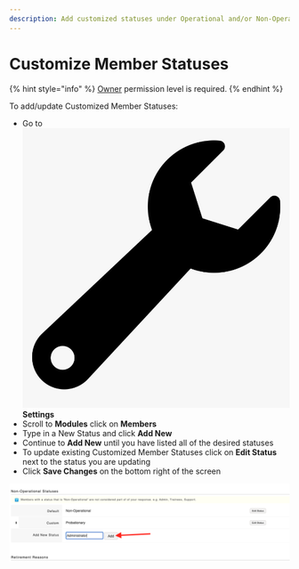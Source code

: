 ```yaml
---
description: Add customized statuses under Operational and/or Non-Operational Statuses
---
```


# Customize Member Statuses

{% hint style="info" %}
[Owner](../../../user-access/permissions.md) permission level is required.&#x20;
{% endhint %}

To add/update Customized Member Statuses:

* Go to ![](../../../.gitbook/assets/wrench.png) **Settings**
* Scroll to **Modules** click on **Members**
* Type in a New Status and click **Add New**
* Continue to **Add New** until you have listed all of the desired statuses
* To update existing Customized Member Statuses click on **Edit Status** next to the status you are updating
* Click **Save Changes** on the bottom right of the screen

![](<../../../.gitbook/assets/Screen Shot 2022-01-24 at 1.14.27 PM.png>)
